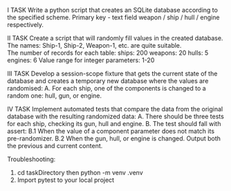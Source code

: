 I TASK 
Write a python script that creates an SQLite database according to the specified scheme. 
Primary key - text field weapon / ship / hull / engine respectively.

II TASK 
Create a script that will randomly fill values in the created database. The names: Ship-1, 
Ship-2, Weapon-1, etc. are quite suitable.  
The number of records for each table: 
  ships: 200 
  weapons: 20 
  hulls: 5 
  engines: 6 
  Value range for integer parameters: 1-20

III TASK 
Develop a session-scope fixture that gets the current state of the database and creates 
a temporary new database where the values are randomised: 
A. For each ship, one of the components is changed to a random one: hull, 
gun, or engine. 

IV TASK 
Implement automated tests that compare the data from the original database with the 
resulting randomized data: 
A. There should be three tests for each ship, checking its gun, hull and engine. 
B. The test should fall with assert: 
  B.1 When the value of a component parameter does not match its pre-randomizer. 
  B.2 When the gun, hull, or engine is changed. 
Output both the previous and current content.

Troubleshooting:
1) cd taskDirectory then python -m venv .venv
2) Import pytest to your local project
